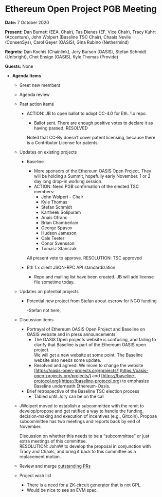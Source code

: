 # Ethereum Open Project PGB Meeting

**Date:** 7 October 2020

**Present:** Dan Burnett (EEA, Chair), Tas Dienes (EF, Vice Chair), Tracy Kuhrt (Accenture), John Wolpert (Baseline TSC Chair), Chaals Nevile (ConsenSys), Carol Geyer (OASIS), Gina Rubino (Nethermind)

**Regrets:** Dan Kochis (Chainlink), Jory Burson (OASIS), Stefan Schmidt (Unibright), Chet Ensign (OASIS), Kyle Thomas (Provide)

**Guests:** None

*   **Agenda Items**
    *   Greet new members
    *   Agenda review
    *   Past action items
        *   ACTION: JB to open ballot to adopt CC-4.0 for Eth. 1.x repo.
            *   Ballot sent.  There are enough positive votes to declare it as having passed.  RESOLVED

			Noted that CC-By doesn’t cover patent licensing, because there is a Contributor License for patents.

    *   Updates on existing projects
        *   Baseline
            *   More sponsors of the Ethereum OASIS Open Project.  They will be holding a Summit, hopefully early November. 1 or 2 day long drop-in working session.
            *   ACTION: Need PGB confirmation of the elected TSC members:
                *   John Wolpert - Chair
                *   Kyle Thomas
                *   Stefan Schmidt
                *   Kartheek Solipuram
                *   Anais Ofranc
                *   Brian Chamberlain
                *   George Spasov
                *   Hudson Jameson
                *   Cale Teeter
                *   Conor Svensson
                *   Tomasz Stańczak

			All present vote to approve. RESOLUTION: TSC 	approved

        *   Eth 1.x client JSON-RPC API standardization
            *   Repo and mailing list have been created.  JB will add license file sometime today.
    *   Updates on potential projects
        *   Potential new project from Stefan about escrow for NGO funding 

            -Stefan not here,

    *   Discussion items
        *   Portrayal of Ethereum OASIS Open Project and Baseline on OASIS website and in press announcements
            *   The OASIS Open projects website is confusing, and failing to clarify that Baseline is part of the Ethereum OASIS open project. \
We will get a new website at some point. The Baseline website also needs some update.
            *   Resolved and agreed: We move to change the website [https://oasis-open-projects.org/projects/](https://oasis-open-projects.org/projects/) and [https://baseline-protocol.org](https://baseline-protocol.org) to emphasize Baseline underneath Ethereum-Oasis.
        *   Brief retrospective of the Baseline TSC election process
            *   Tabled until Jory can be on the call
    *   JWolpert moved to establish a subcommittee with the remit to develop/propose and get ratified a way to handle the funding, decision-making and execution of incentives (e.g., Gitcoin).  Propose subcommittee has two meetings and reports back by end of November.

        Discussion on whether this needs to be a “subcommittee” or just extra meetings of this committee. \
RESOLUTION: JohnW to develop the proposal in conjunction with Tracy and Chaals, and bring it back to this committee as a replacement motion.

    *   Review and merge [outstanding PRs](https://github.com/ethereum-oasis/oasis-open-project/pulls)
    *   Project wish list
        *   There is a need for a ZK-circuit generator that is not GPL.
        *   Would be nice to see an EVM spec.